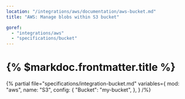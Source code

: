 ```yaml
---
location: "/integrations/aws/documentation/aws-bucket.md"
title: "AWS: Manage blobs within S3 bucket"

goref:
  - "integrations/aws"
  - "specifications/bucket"
---
```


# {% $markdoc.frontmatter.title %}

{% partial file="specifications/integration-bucket.md" variables={
    mod: "aws",
    name: "S3",
    config: {
      "Bucket": "my-bucket",
    },
  }
/%} 
